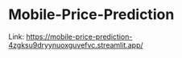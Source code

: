 # Mobile-Price-Prediction

Link: https://mobile-price-prediction-4zgksu9dryynuoxguvefvc.streamlit.app/
